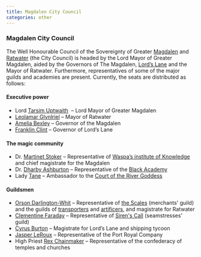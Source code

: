 ```yaml
---
title: Magdalen City Council
categories: other
---
```


### Magdalen City Council

The Well Honourable Council of the Sovereignty of Greater [Magdalen](Magdalen) and [Ratwater](Ratwater) (the City Council) is headed by the Lord Mayor of Greater Magdalen, aided by the Governors of The Magdalen, [Lord’s Lane](LordsLane) and the Mayor of Ratwater. Furthermore, representatives of some of the major guilds and academies are present. Currently, the seats are distributed as follows:


#### Executive power

* Lord [Tarsim Uptwaith](TarsimUptwaith) 		  – Lord Mayor of Greater Magdalen
* [Leolamar Glynlriel](LeolamarGlynriel)			– Mayor of Ratwater
* [Amelia Bexley](AmeliaBexley) 			        – Governor of the Magdalen
* [Franklin Clint](FranklinClint) 			      – Governor of Lord’s Lane


#### The magic community

* Dr. [Martinet Stoker](MartinetStoker)			  – Representative of [Waspa’s institute of Knowledge](WaspasInstitute) and chief magistrate for the Magdalen
* Dr. [Dharby Ashburton](DharbyAshburton)			– Representative of the [Black Academy](BlackAcademy)
* Lady [Tane](Tane)       	      			      – Ambassador to the [Court of the River Goddess](CourtoftheRiverGoddess)

#### Guildsmen

* [Orson Darlington-Whit](OrsonDarlingtonWhit)		– Representative of [the Scales](TheScales) (merchants' guild) and the guilds of [transporters](TransportersGuild) and [artificers](ArtificersGuild), and magistrate for Ratwater
* [Clementine Faraday](ClementineFaraday)	  	– Representative of [Siren's Call](SirensCall) (seamstresses' guild)
* [Cyrus Burton](CyrusBurton)				    – Magistrate for Lord’s Lane and shipping tycoon
* [Jasper LeRoux](JasperLeRoux)			      – Representative of the Port Royal Company
* High Priest [Rex Chainmaker](RexChainmaker)	– Representative of the confederacy of temples and churches




